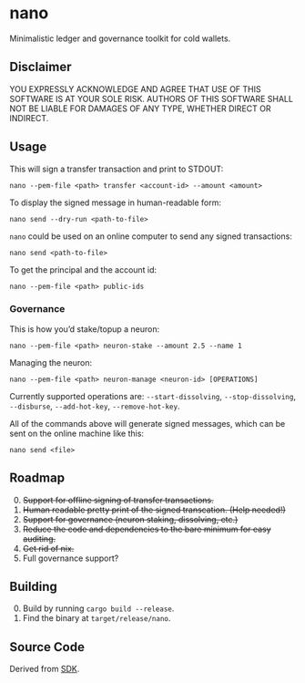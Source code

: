 # nano

Minimalistic ledger and governance toolkit for cold wallets.

## Disclaimer

YOU EXPRESSLY ACKNOWLEDGE AND AGREE THAT USE OF THIS SOFTWARE IS AT YOUR SOLE RISK.
AUTHORS OF THIS SOFTWARE SHALL NOT BE LIABLE FOR DAMAGES OF ANY TYPE, WHETHER DIRECT OR INDIRECT.

## Usage

This will sign a transfer transaction and print to STDOUT:

    nano --pem-file <path> transfer <account-id> --amount <amount>

To display the signed message in human-readable form:

    nano send --dry-run <path-to-file>

`nano` could be used on an online computer to send any signed transactions:

    nano send <path-to-file>

To get the principal and the account id:

    nano --pem-file <path> public-ids

### Governance

This is how you’d stake/topup a neuron:

    nano --pem-file <path> neuron-stake --amount 2.5 --name 1

Managing the neuron:

    nano --pem-file <path> neuron-manage <neuron-id> [OPERATIONS]

Currently supported operations are: `--start-dissolving`, `--stop-dissolving`, `--disburse`, `--add-hot-key`, `--remove-hot-key`.

All of the commands above will generate signed messages, which can be sent on the online machine like this:

    nano send <file>

## Roadmap

0. ~~Support for offline signing of transfer transactions.~~
1. ~~Human readable pretty print of the signed transcation. (Help needed!)~~
2. ~~Support for governance (neuron staking, dissolving, etc.)~~
3. ~~Reduce the code and dependencies to the bare minimum for easy auditing.~~
4. ~~Get rid of nix.~~
5. Full governance support?

## Building

0. Build by running `cargo build --release`.
1. Find the binary at `target/release/nano`.

## Source Code

Derived from [SDK](https://github.com/dfinity/sdk).
